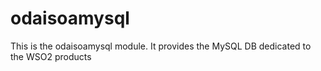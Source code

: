 # odaisoamysql #

This is the odaisoamysql module. It provides the MySQL DB dedicated to the WSO2 products
